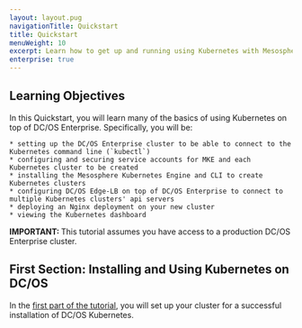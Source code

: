 ```yaml
---
layout: layout.pug
navigationTitle: Quickstart
title: Quickstart
menuWeight: 10
excerpt: Learn how to get up and running using Kubernetes with Mesosphere Kubernetes Engine on DC/OS Enterprise
enterprise: true
---
```


## Learning Objectives

In this Quickstart, you will learn many of the basics of using Kubernetes on top of DC/OS Enterprise. Specifically, you will be:

    * setting up the DC/OS Enterprise cluster to be able to connect to the Kubernetes command line (`kubectl`)
    * configuring and securing service accounts for MKE and each Kubernetes cluster to be created
    * installing the Mesosphere Kubernetes Engine and CLI to create Kubernetes clusters
    * configuring DC/OS Edge-LB on top of DC/OS Enterprise to connect to multiple Kubernetes clusters' api servers
    * deploying an Nginx deployment on your new cluster
    * viewing the Kubernetes dashboard

<p class="message-important"><strong>IMPORTANT: </strong>This tutorial assumes you have access to a production DC/OS Enterprise cluster.</p>

## First Section: Installing and Using Kubernetes on DC/OS

In the [first part of the tutorial](/services/kubernetes/2.2.0-1.13.3/getting-started/setting-up/), you will set up your cluster for a successful installation of DC/OS Kubernetes.
